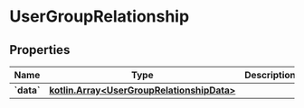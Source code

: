 # UserGroupRelationship

## Properties
Name | Type | Description | Notes
------------ | ------------- | ------------- | -------------
**&#x60;data&#x60;** | [**kotlin.Array&lt;UserGroupRelationshipData&gt;**](UserGroupRelationshipData.md) |  | 
